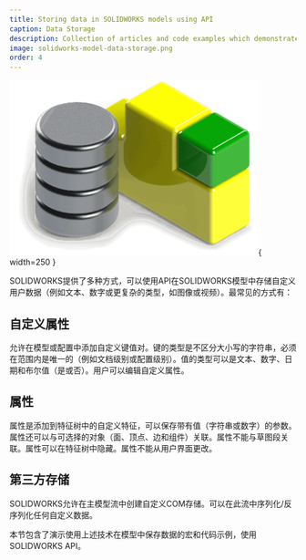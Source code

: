 ```yaml
---
title: Storing data in SOLIDWORKS models using API
caption: Data Storage
description: Collection of articles and code examples which demonstrate how to store different type of data within the SOLIDWORKS models (3rd party storage, attributes, custom properties)
image: solidworks-model-data-storage.png
order: 4
---
```

![通过API在模型中存储用户数据](solidworks-model-data-storage.png){ width=250 }

SOLIDWORKS提供了多种方式，可以使用API在SOLIDWORKS模型中存储自定义用户数据（例如文本、数字或更复杂的类型，如图像或视频）。最常见的方式有：

## 自定义属性

允许在模型或配置中添加自定义键值对。键的类型是不区分大小写的字符串，必须在范围内是唯一的（例如文档级别或配置级别）。值的类型可以是文本、数字、日期和布尔值（是或否）。用户可以编辑自定义属性。

## 属性

属性是添加到特征树中的自定义特征，可以保存带有值（字符串或数字）的参数。属性还可以与可选择的对象（面、顶点、边和组件）关联。属性不能与草图段关联。属性可以在特征树中隐藏。属性不能从用户界面更改。

## 第三方存储

SOLIDWORKS允许在主模型流中创建自定义COM存储。可以在此流中序列化/反序列化任何自定义数据。

本节包含了演示使用上述技术在模型中保存数据的宏和代码示例，使用SOLIDWORKS API。